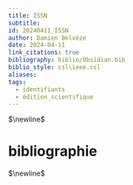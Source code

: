 ```yaml
---
title: ISSN
subtitle: 
id: 20240411_ISSN
author: Damien Belvèze
date: 2024-04-11
link_citations: true
bibliography: biblio/Obsidian.bib
biblio_style: csl\ieee.csl
aliases: 
tags:
  - identifiants
  - édition_scientifique
---
```




$\newline$
# bibliographie
$\newline$






